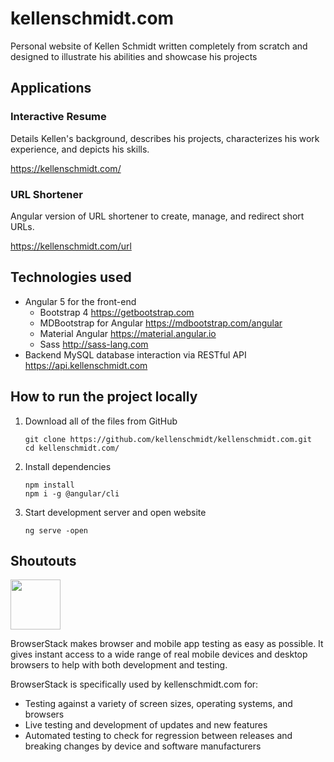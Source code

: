 # kellenschmidt.com

Personal website of Kellen Schmidt written completely from scratch and designed to illustrate his abilities and showcase his projects

## Applications

### Interactive Resume

Details Kellen's background, describes his projects, characterizes his work experience, and depicts his skills.

https://kellenschmidt.com/

### URL Shortener

Angular version of URL shortener to create, manage, and redirect short URLs.

https://kellenschmidt.com/url

## Technologies used

- Angular 5 for the front-end
  - Bootstrap 4 https://getbootstrap.com
  - MDBootstrap for Angular https://mdbootstrap.com/angular
  - Material Angular https://material.angular.io
  - Sass http://sass-lang.com
- Backend MySQL database interaction via RESTful API https://api.kellenschmidt.com

## How to run the project locally

1. Download all of the files from GitHub

    ```Shell
    git clone https://github.com/kellenschmidt/kellenschmidt.com.git
    cd kellenschmidt.com/
    ```
2. Install dependencies

    ```Shell
    npm install
    npm i -g @angular/cli
    ```
3. Start development server and open website

    ```Shell
    ng serve -open
    ```

## Shoutouts

[<img src="https://p3.zdusercontent.com/attachment/1015988/LFgeSZF2djWiC7ExUBzDIj15Z?token=eyJhbGciOiJkaXIiLCJlbmMiOiJBMTI4Q0JDLUhTMjU2In0..blf-xqWSkrdNotwfnMg-Ww.7dUGDQdZFMQ8pOad8LqtH6FbIKN9uMgumXwW02HWRdgi-5HQfqFE2g1RIU1J-DkdwSKeo1sd_xCXFajc_LDmkZV5rAoHER7YUMGjwOel7ChrUlyqUhn7RY3qRi0MX570QHLGqVD2kn45i40Yg1GeaaxHjg_TXUmZziv9JJNnXOsQGR3UwedDqO3JCARWQsCW6ywfWY2PuYOQK6jGkOh92_YlEcQ0czja-vKdX6ImvC65AtskgSAMoHRUO62ZmhBVFNYVRtEA0xFvcesLiyphrvyPqP2DRNmseaAGYbIDHDE.m48drTcjZZpfjN2pEEoCWQ" height=80px>](http://browserstack.com/)

BrowserStack makes browser and mobile app testing as easy as possible. It gives instant access to a wide range of real mobile devices and desktop browsers to help with both development and testing.

BrowserStack is specifically used by kellenschmidt.com for:

- Testing against a variety of screen sizes, operating systems, and browsers
- Live testing and development of updates and new features
- Automated testing to check for regression between releases and breaking changes by device and software manufacturers
